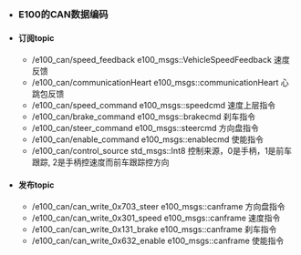 - ### E100的CAN数据编码
- #### 订阅topic
  - /e100_can/speed_feedback  e100_msgs::VehicleSpeedFeedback  速度反馈
  - /e100_can/communicationHeart  e100_msgs::communicationHeart  心跳包反馈
  - /e100_can/speed_command  e100_msgs::speedcmd  速度上层指令
  - /e100_can/brake_command  e100_msgs::brakecmd  刹车指令
  - /e100_can/steer_command  e100_msgs::steercmd  方向盘指令
  - /e100_can/enable_command e100_msgs::enablecmd 使能指令
  - /e100_can/control_source  std_msgs::Int8  控制来源，0是手柄，1是前车跟踪, 2是手柄控速度而前车跟踪控方向
- #### 发布topic
  - /e100_can/can_write_0x703_steer  e100_msgs::canframe  方向盘指令
  - /e100_can/can_write_0x301_speed  e100_msgs::canframe  速度指令
  - /e100_can/can_write_0x131_brake  e100_msgs::canframe  刹车指令
  - /e100_can/can_write_0x632_enable e100_msgs::canframe  使能指令

